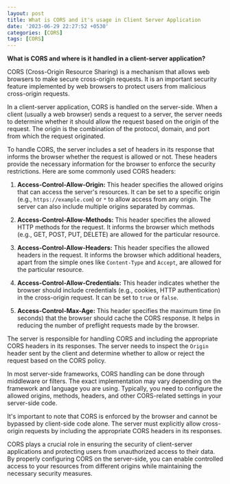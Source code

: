 ```yaml
---
layout: post
title: What is CORS and it's usage in Client Server Application
date: '2023-06-29 22:27:52 +0530'
categories: [CORS]
tags: [CORS]
---
```

**What is CORS and where is it handled in a client-server application?**

CORS (Cross-Origin Resource Sharing) is a mechanism that allows web browsers to make secure cross-origin requests. It is an important security feature implemented by web browsers to protect users from malicious cross-origin requests.

In a client-server application, CORS is handled on the server-side. When a client (usually a web browser) sends a request to a server, the server needs to determine whether it should allow the request based on the origin of the request. The origin is the combination of the protocol, domain, and port from which the request originated.

To handle CORS, the server includes a set of headers in its response that informs the browser whether the request is allowed or not. These headers provide the necessary information for the browser to enforce the security restrictions. Here are some commonly used CORS headers:

1. **Access-Control-Allow-Origin:** This header specifies the allowed origins that can access the server's resources. It can be set to a specific origin (e.g., `https://example.com`) or `*` to allow access from any origin. The server can also include multiple origins separated by commas.

2. **Access-Control-Allow-Methods:** This header specifies the allowed HTTP methods for the request. It informs the browser which methods (e.g., GET, POST, PUT, DELETE) are allowed for the particular resource.

3. **Access-Control-Allow-Headers:** This header specifies the allowed headers in the request. It informs the browser which additional headers, apart from the simple ones like `Content-Type` and `Accept`, are allowed for the particular resource.

4. **Access-Control-Allow-Credentials:** This header indicates whether the browser should include credentials (e.g., cookies, HTTP authentication) in the cross-origin request. It can be set to `true` or `false`.

5. **Access-Control-Max-Age:** This header specifies the maximum time (in seconds) that the browser should cache the CORS response. It helps in reducing the number of preflight requests made by the browser.

The server is responsible for handling CORS and including the appropriate CORS headers in its responses. The server needs to inspect the `Origin` header sent by the client and determine whether to allow or reject the request based on the CORS policy.

In most server-side frameworks, CORS handling can be done through middleware or filters. The exact implementation may vary depending on the framework and language you are using. Typically, you need to configure the allowed origins, methods, headers, and other CORS-related settings in your server-side code.

It's important to note that CORS is enforced by the browser and cannot be bypassed by client-side code alone. The server must explicitly allow cross-origin requests by including the appropriate CORS headers in its responses.

CORS plays a crucial role in ensuring the security of client-server applications and protecting users from unauthorized access to their data. By properly configuring CORS on the server-side, you can enable controlled access to your resources from different origins while maintaining the necessary security measures.